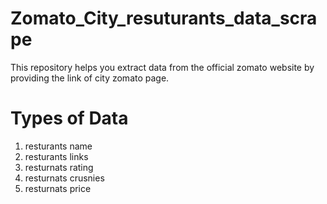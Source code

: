 # Zomato_City_resuturants_data_scrape
This repository helps you extract data from the official zomato website by providing the link of city zomato page.


# Types of Data 
1. resturants name
2. resturants links
3. resturnats rating
4. resturnats crusnies
5. resturnats price
